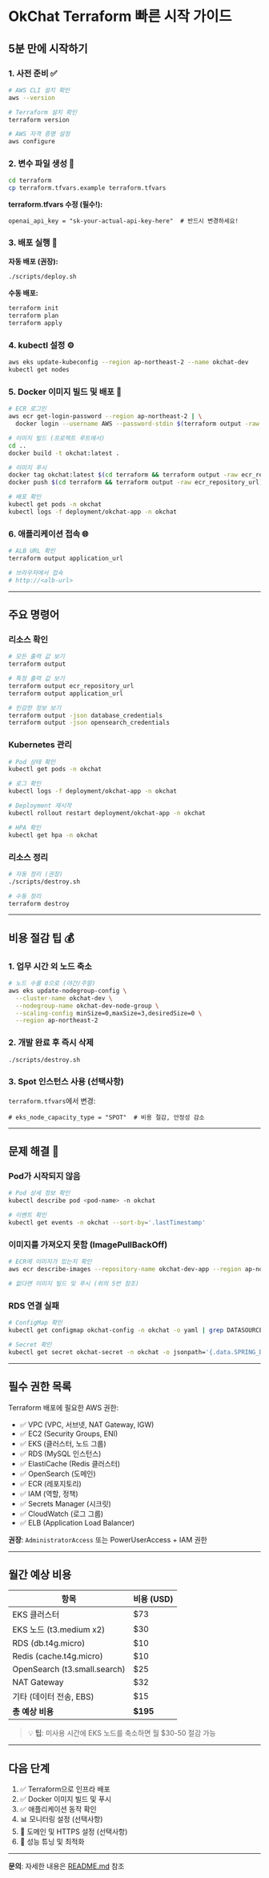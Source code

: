# OkChat Terraform 빠른 시작 가이드

## 5분 만에 시작하기

### 1. 사전 준비 ✅

```bash
# AWS CLI 설치 확인
aws --version

# Terraform 설치 확인
terraform version

# AWS 자격 증명 설정
aws configure
```

### 2. 변수 파일 생성 📝

```bash
cd terraform
cp terraform.tfvars.example terraform.tfvars
```

**terraform.tfvars 수정 (필수!):**

```hcl
openai_api_key = "sk-your-actual-api-key-here"  # 반드시 변경하세요!
```

### 3. 배포 실행 🚀

**자동 배포 (권장):**

```bash
./scripts/deploy.sh
```

**수동 배포:**

```bash
terraform init
terraform plan
terraform apply
```

### 4. kubectl 설정 ⚙️

```bash
aws eks update-kubeconfig --region ap-northeast-2 --name okchat-dev
kubectl get nodes
```

### 5. Docker 이미지 빌드 및 배포 🐳

```bash
# ECR 로그인
aws ecr get-login-password --region ap-northeast-2 | \
  docker login --username AWS --password-stdin $(terraform output -raw ecr_repository_url)

# 이미지 빌드 (프로젝트 루트에서)
cd ..
docker build -t okchat:latest .

# 이미지 푸시
docker tag okchat:latest $(cd terraform && terraform output -raw ecr_repository_url):latest
docker push $(cd terraform && terraform output -raw ecr_repository_url):latest

# 배포 확인
kubectl get pods -n okchat
kubectl logs -f deployment/okchat-app -n okchat
```

### 6. 애플리케이션 접속 🌐

```bash
# ALB URL 확인
terraform output application_url

# 브라우저에서 접속
# http://<alb-url>
```

---

## 주요 명령어

### 리소스 확인

```bash
# 모든 출력 값 보기
terraform output

# 특정 출력 값 보기
terraform output ecr_repository_url
terraform output application_url

# 민감한 정보 보기
terraform output -json database_credentials
terraform output -json opensearch_credentials
```

### Kubernetes 관리

```bash
# Pod 상태 확인
kubectl get pods -n okchat

# 로그 확인
kubectl logs -f deployment/okchat-app -n okchat

# Deployment 재시작
kubectl rollout restart deployment/okchat-app -n okchat

# HPA 확인
kubectl get hpa -n okchat
```

### 리소스 정리

```bash
# 자동 정리 (권장)
./scripts/destroy.sh

# 수동 정리
terraform destroy
```

---

## 비용 절감 팁 💰

### 1. 업무 시간 외 노드 축소

```bash
# 노드 수를 0으로 (야간/주말)
aws eks update-nodegroup-config \
  --cluster-name okchat-dev \
  --nodegroup-name okchat-dev-node-group \
  --scaling-config minSize=0,maxSize=3,desiredSize=0 \
  --region ap-northeast-2
```

### 2. 개발 완료 후 즉시 삭제

```bash
./scripts/destroy.sh
```

### 3. Spot 인스턴스 사용 (선택사항)

`terraform.tfvars`에서 변경:

```hcl
# eks_node_capacity_type = "SPOT"  # 비용 절감, 안정성 감소
```

---

## 문제 해결 🔧

### Pod가 시작되지 않음

```bash
# Pod 상세 정보 확인
kubectl describe pod <pod-name> -n okchat

# 이벤트 확인
kubectl get events -n okchat --sort-by='.lastTimestamp'
```

### 이미지를 가져오지 못함 (ImagePullBackOff)

```bash
# ECR에 이미지가 있는지 확인
aws ecr describe-images --repository-name okchat-dev-app --region ap-northeast-2

# 없다면 이미지 빌드 및 푸시 (위의 5번 참조)
```

### RDS 연결 실패

```bash
# ConfigMap 확인
kubectl get configmap okchat-config -n okchat -o yaml | grep DATASOURCE

# Secret 확인
kubectl get secret okchat-secret -n okchat -o jsonpath='{.data.SPRING_DATASOURCE_PASSWORD}' | base64 -d
```

---

## 필수 권한 목록

Terraform 배포에 필요한 AWS 권한:

- ✅ VPC (VPC, 서브넷, NAT Gateway, IGW)
- ✅ EC2 (Security Groups, ENI)
- ✅ EKS (클러스터, 노드 그룹)
- ✅ RDS (MySQL 인스턴스)
- ✅ ElastiCache (Redis 클러스터)
- ✅ OpenSearch (도메인)
- ✅ ECR (레포지토리)
- ✅ IAM (역할, 정책)
- ✅ Secrets Manager (시크릿)
- ✅ CloudWatch (로그 그룹)
- ✅ ELB (Application Load Balancer)

**권장**: `AdministratorAccess` 또는 PowerUserAccess + IAM 권한

---

## 월간 예상 비용

| 항목                           | 비용 (USD) |
|------------------------------|----------|
| EKS 클러스터                     | $73      |
| EKS 노드 (t3.medium x2)        | $30      |
| RDS (db.t4g.micro)           | $10      |
| Redis (cache.t4g.micro)      | $10      |
| OpenSearch (t3.small.search) | $25      |
| NAT Gateway                  | $32      |
| 기타 (데이터 전송, EBS)             | $15      |
| **총 예상 비용**                  | **$195** |

> 💡 **팁**: 미사용 시간에 EKS 노드를 축소하면 월 $30-50 절감 가능

---

## 다음 단계

1. ✅ Terraform으로 인프라 배포
2. ✅ Docker 이미지 빌드 및 푸시
3. ✅ 애플리케이션 동작 확인
4. 📊 모니터링 설정 (선택사항)
5. 🔐 도메인 및 HTTPS 설정 (선택사항)
6. 🎯 성능 튜닝 및 최적화

---

**문의**: 자세한 내용은 [README.md](./README.md) 참조